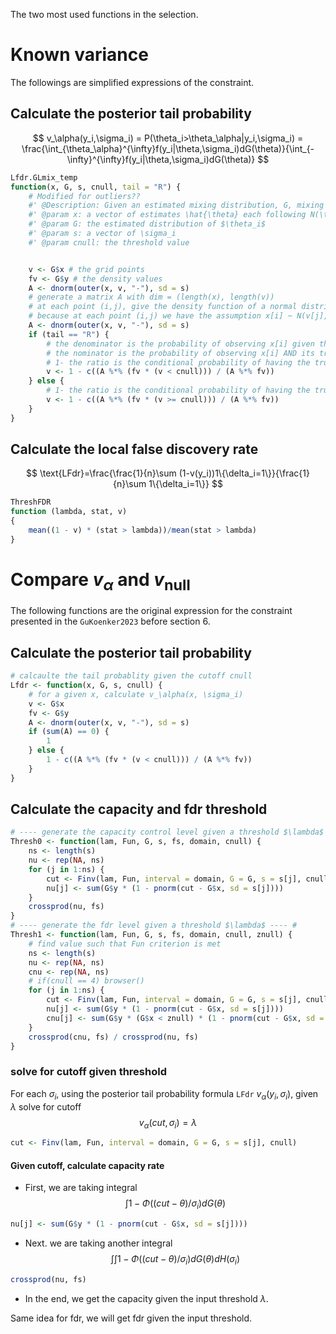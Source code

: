 The two most used functions in the selection.
# Known variance
The followings are simplified expressions of the constraint.
## Calculate the posterior tail probability
$$
v_\alpha(y_i,\sigma_i) = P(\theta_i>\theta_\alpha|y_i,\sigma_i) = \frac{\int_{\theta_\alpha}^{\infty}f(y_i|\theta,\sigma_i)dG(\theta)}{\int_{-\infty}^{\infty}f(y_i|\theta,\sigma_i)dG(\theta)}
$$

```r
Lfdr.GLmix_temp
function(x, G, s, cnull, tail = "R") {
    # Modified for outliers??
    #' @Description: Given an estimated mixing distribution, G, mixing distributions. Calculate the posterior tail probability given the observed data x.
    #' @param x: a vector of estimates \hat{\theta} each following N(\theta_i, \sigma_i^2)
    #' @param G: the estimated distribution of $\theta_i$
    #' @param s: a vector of \sigma_i
    #' @param cnull: the threshold value


    v <- G$x # the grid points
    fv <- G$y # the density values
    A <- dnorm(outer(x, v, "-"), sd = s)
    # generate a matrix A with dim = (length(x), length(v))
    # at each point (i,j), give the density function of a normal distribution N(0, s[i]^2) evaluated at x[i] - v[j]
    # because at each point (i,j) we have the assumption x[i] ~ N(v[j], s[i]^2)
    A <- dnorm(outer(x, v, "-"), sd = s)
    if (tail == "R") {
        # the denominator is the probability of observing x[i] given the estimated distribution G
        # the nominator is the probability of observing x[i] AND its true mean   
        # 1- the ratio is the conditional probability of having the true mean value smaller than cnull given the observed value x[i] P(\theta_i < cnull | x[i])      
        v <- 1 - c((A %*% (fv * (v < cnull))) / (A %*% fv))
    } else {
        # 1- the ratio is the conditional probability of having the true mean value larger than cnull given the observed value x[i] P(\theta_i > cnull | x[i])
        v <- 1 - c((A %*% (fv * (v >= cnull))) / (A %*% fv))
    }
}
```
## Calculate the local false discovery rate
$$
\text{LFdr}=\frac{\frac{1}{n}\sum (1-v(y_i))1\{\delta_i=1\}}{\frac{1}{n}\sum 1\{\delta_i=1\}}
$$
```r
ThreshFDR 
function (lambda, stat, v)
{
    mean((1 - v) * (stat > lambda))/mean(stat > lambda)
}
```

# Compare $v_{\alpha}$ and $v_{\text{null}}$
The following functions are the original expression for the constraint presented in the `GuKoenker2023` before section 6.
## Calculate the posterior tail probability
```r
# calcaulte the tail probablity given the cutoff cnull
Lfdr <- function(x, G, s, cnull) {
    # for a given x, calculate v_\alpha(x, \sigma_i)
    v <- G$x
    fv <- G$y
    A <- dnorm(outer(x, v, "-"), sd = s)
    if (sum(A) == 0) {
        1
    } else {
        1 - c((A %*% (fv * (v < cnull))) / (A %*% fv))
    }
}
```
## Calculate the capacity and fdr threshold
```r
# ---- generate the capacity control level given a threshold $\lambda$ ---- #
Thresh0 <- function(lam, Fun, G, s, fs, domain, cnull) {
    ns <- length(s)
    nu <- rep(NA, ns)
    for (j in 1:ns) {
        cut <- Finv(lam, Fun, interval = domain, G = G, s = s[j], cnull)
        nu[j] <- sum(G$y * (1 - pnorm(cut - G$x, sd = s[j])))
    }
    crossprod(nu, fs)
}
# ---- generate the fdr level given a threshold $\lambda$ ---- #
Thresh1 <- function(lam, Fun, G, s, fs, domain, cnull, znull) {
    # find value such that Fun criterion is met
    ns <- length(s)
    nu <- rep(NA, ns)
    cnu <- rep(NA, ns)
    # if(cnull == 4) browser()
    for (j in 1:ns) {
        cut <- Finv(lam, Fun, interval = domain, G = G, s = s[j], cnull)
        nu[j] <- sum(G$y * (1 - pnorm(cut - G$x, sd = s[j])))
        cnu[j] <- sum(G$y * (G$x < znull) * (1 - pnorm(cut - G$x, sd = s[j])))
    }
    crossprod(cnu, fs) / crossprod(nu, fs)
}
```

### solve for cutoff given threshold
For each $\sigma_i$, using the posterior tail probability formula  `LFdr` $v_{\alpha}(y_i,\sigma_i)$, given $\lambda$ solve for cutoff
$$
v_\alpha(cut, \sigma_i) = \lambda
$$
```r
cut <- Finv(lam, Fun, interval = domain, G = G, s = s[j], cnull)
```
#### Given cutoff, calculate capacity rate

+ First, we are taking integral
$$\int 1-\Phi((cut-\theta)/\sigma_i) dG(\theta)
$$
```r
nu[j] <- sum(G$y * (1 - pnorm(cut - G$x, sd = s[j])))
```
+ Next. we are taking another integral
$$
\int \int 1-\Phi((cut-\theta)/\sigma_i) dG(\theta)dH(\sigma_i)
$$
```r
crossprod(nu, fs)
```
+ In the end, we get the capacity given the input threshold $\lambda$.

Same idea for fdr, we will get fdr given the input threshold. 




